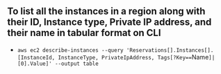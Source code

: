 ## To list all the instances in a region along with their ID, Instance type, Private IP address, and their name in tabular format on CLI
* `aws ec2 describe-instances --query 'Reservations[].Instances[].[InstanceId, InstanceType, PrivateIpAddress, Tags[?Key==`Name`]|[0].Value]' --output table`  
